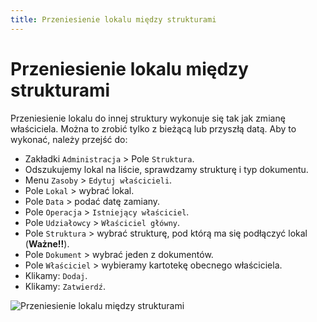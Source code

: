 ```yaml
---
title: Przeniesienie lokalu między strukturami
---
```


# Przeniesienie lokalu między strukturami

Przeniesienie lokalu do innej struktury wykonuje się tak jak zmianę właściciela. Można to zrobić tylko z bieżącą lub przyszłą datą. Aby to wykonać, należy przejść do:

- Zakładki `Administracja` > Pole `Struktura`.
- Odszukujemy lokal na liście, sprawdzamy strukturę i typ dokumentu.
- Menu `Zasoby` > `Edytuj właścicieli`.
- Pole `Lokal` > wybrać lokal.
- Pole `Data` > podać datę zamiany.
- Pole `Operacja` > `Istniejący właściciel`.
- Pole `Udziałowcy` > `Właściciel główny`.
- Pole `Struktura` > wybrać strukturę, pod którą ma się podłączyć lokal (**Ważne!!**).
- Pole `Dokument` > wybrać jeden z dokumentów.
- Pole `Właściciel` > wybieramy kartotekę obecnego właściciela.
- Klikamy: `Dodaj`.
- Klikamy: `Zatwierdź`.

![Przeniesienie lokalu między strukturami](przeniesienielokalumiedzystrukturami.gif)